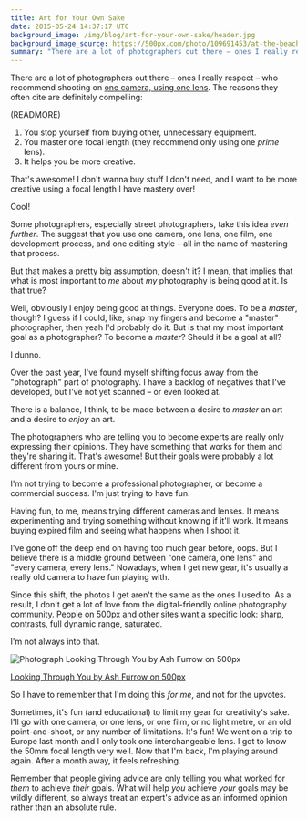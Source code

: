 ```yaml
---
title: Art for Your Own Sake
date: 2015-05-24 14:37:17 UTC
background_image: /img/blog/art-for-your-own-sake/header.jpg
background_image_source: https://500px.com/photo/109691453/at-the-beach-by-ash-furrow
summary: "There are a lot of photographers out there – ones I really respect – who recommend shooting on <a href='http://erickimphotography.com/blog/2013/04/19/3-reasons-why-you-should-shoot-with-one-camera-and-one-lens/'>one camera, using one lens</a>. The reasons they often cite are definitely compelling."
---
```


There are a lot of photographers out there – ones I really respect – who recommend shooting on [one camera, using one lens](http://erickimphotography.com/blog/2013/04/19/3-reasons-why-you-should-shoot-with-one-camera-and-one-lens/). The reasons they often cite are definitely compelling:

(READMORE)

1. You stop yourself from buying other, unnecessary equipment.
1. You master one focal length (they recommend only using one _prime_ lens).
1. It helps you be more creative. 

That's awesome! I don't wanna buy stuff I don't need, and I want to be more creative using a focal length I have mastery over! 

Cool!

Some photographers, especially street photographers, take this idea _even further_. The suggest that you use one camera, one lens, one film, one development process, and one editing style – all in the name of mastering that process. 

But that makes a pretty big assumption, doesn't it? I mean, that implies that what is most important to _me_ about _my_ photography is being good at it. Is that true?

Well, obviously I enjoy being good at things. Everyone does. To be a _master_, though? I guess if I could, like, snap my fingers and become a "master" photographer, then yeah I'd probably do it. But is that my most important goal as a photographer? To become a _master_? Should it be a goal at all?

I dunno. 

Over the past year, I've found myself shifting focus away from the "photograph" part of photography. I have a backlog of negatives that I've developed, but I've not yet scanned – or even looked at. 

There is a balance, I think, to be made between a desire to _master_ an art and a desire to _enjoy_ an art. 

The photographers who are telling you to become experts are really only expressing their opinions. They have something that works for them and they're sharing it. That's awesome! But their goals were probably a lot different from yours or mine. 

I'm not trying to become a professional photographer, or become a commercial success. I'm just trying to have fun. 

Having fun, to me, means trying different cameras and lenses. It means experimenting and trying something without knowing if it'll work. It means buying expired film and seeing what happens when I shoot it. 

I've gone off the deep end on having too much gear before, oops. But I believe there is a middle ground between "one camera, one lens" and "every camera, every lens." Nowadays, when I get new gear, it's usually a really old camera to have fun playing with. 

Since this shift, the photos I get aren't the same as the ones I used to. As a result, I don't get a lot of love from the digital-friendly online photography community. People on 500px and other sites want a specific look: sharp, contrasts, full dynamic range, saturated. 

I'm not always into that.

<div class="pixels-photo">
  <p><img src="https://drscdn.500px.org/photo/88462173/m%3D900/d3f0b26973a21b082bca63090fedccd6" alt="Photograph Looking Through You by Ash Furrow on 500px"></p>
  <a href="https://500px.com/photo/88462173/looking-through-you-by-ash-furrow">Looking Through You by Ash Furrow on 500px</a>

</div>

<script type="text/javascript" src="https://500px.com/embed.js"></script>

So I have to remember that I'm doing this _for me_, and not for the upvotes. 

Sometimes, it's fun (and educational) to limit my gear for creativity's sake. I'll go with one camera, or one lens, or one film, or no light metre, or an old point-and-shoot, or any number of limitations. It's fun! We went on a trip to Europe last month and I only took one interchangeable lens. I got to know the 50mm focal length very well. Now that I'm back, I'm playing around again. After a month away, it feels refreshing.

Remember that people giving advice are only telling you what worked for _them_ to achieve _their_ goals. What will help _you_ achieve _your_ goals may be wildly different, so always treat an expert's advice as an informed opinion rather than an absolute rule.  